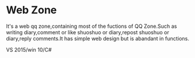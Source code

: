 # Web Zone
It's a web qq zone,containing most of the fuctions of QQ Zone.Such as writing diary,comment or like shuoshuo or diary,repost shuoshuo or diary,reply comments.It has simple web design but is abandant in functions.

VS 2015/win 10/C#
